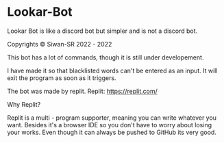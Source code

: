 # Lookar-Bot
Lookar Bot is like a discord bot but simpler and is not a discord bot. 

Copyrights © Siwan-SR 2022 - 2022

This bot has a lot of commands, though it is still under developement.

I have made it so that blacklisted words can't be entered as an input. It will exit the program as soon as it triggers. 

The bot was made by replit. Replit: https://replit.com/

Why Replit?

Replit is a multi - program supporter, meaning you can write whatever you want. Besides it's a browser IDE so you don't have to worry about losing your works. Even though it can always be pushed to GitHub its very good.
